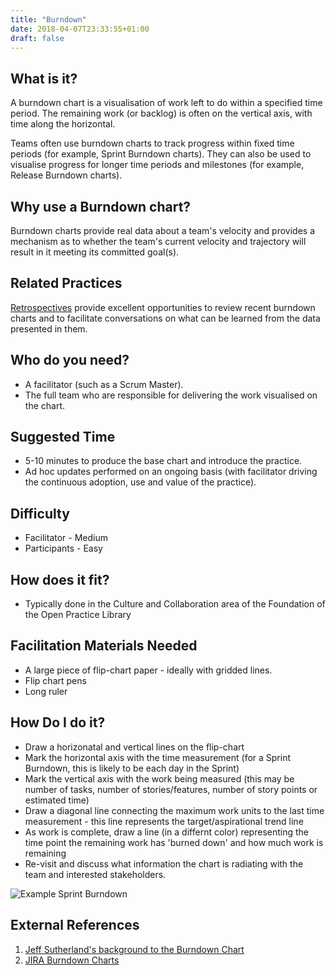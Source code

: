 ```yaml
---
title: "Burndown"
date: 2018-04-07T23:33:55+01:00
draft: false
---
```



## What is it?

A burndown chart is a visualisation of work left to do within a specified time period. The remaining work (or backlog) is often on the vertical axis, with time along the horizontal. 

Teams often use burndown charts to track progress within fixed time periods (for example, Sprint Burndown charts). They can also be used to visualise progress for longer time periods and milestones (for example, Release Burndown charts).


## Why use a Burndown chart?

Burndown charts provide real data about a team's velocity and provides a mechanism as to whether the team's current velocity and trajectory will result in it meeting its committed goal(s).


## Related Practices

[Retrospectives](/practices/realtime-retrospective/) provide excellent opportunities to review recent burndown charts and to facilitate conversations on what can be learned from the data presented in them. 


## Who do you need?

- A facilitator (such as a Scrum Master).
- The full team who are responsible for delivering the work visualised on the chart.


## Suggested Time

- 5-10 minutes to produce the base chart and introduce the practice.
- Ad hoc updates performed on an ongoing basis (with facilitator driving the continuous adoption, use and value of the practice).


## Difficulty

- Facilitator - Medium
- Participants - Easy

## How does it fit?

- Typically done in the Culture and Collaboration area of the Foundation of the Open Practice Library

## Facilitation Materials Needed

- A large piece of flip-chart paper - ideally with gridded lines.
- Flip chart pens
- Long ruler


## How Do I do it?

- Draw a horizonatal and vertical lines on the flip-chart
- Mark the horizontal axis with the time measurement (for a Sprint Burndown, this is likely to be each day in the Sprint)
- Mark the vertical axis with the work being measured (this may be number of tasks, number of stories/features, number of story points or estimated time)
- Draw a diagonal line connecting the maximum work units to the last time measurement - this line represents the target/aspirational trend line
- As work is complete, draw a line (in a differnt color) representing the time point the remaining work has 'burned down' and how much work is remaining
- Re-visit and discuss what information the chart is radiating with the team and interested stakeholders.

![Example Sprint Burndown](/images/burndown.png)

## External References

1. [Jeff Sutherland's background to the Burndown Chart](https://www.youtube.com/watch?v=HV76WzqpSI0)
2. [JIRA Burndown Charts](https://www.atlassian.com/agile/tutorials/burndown-charts)
